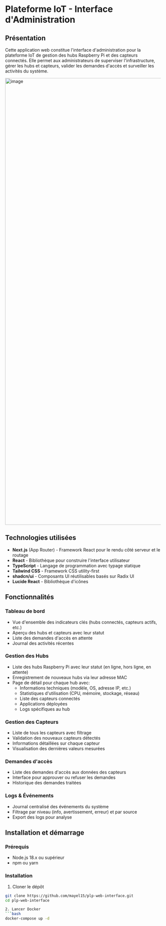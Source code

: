 # Plateforme IoT - Interface d'Administration

## Présentation

Cette application web constitue l'interface d'administration pour la plateforme IoT de gestion des hubs Raspberry Pi et des capteurs connectés. Elle permet aux administrateurs de superviser l'infrastructure, gérer les hubs et capteurs, valider les demandes d'accès et surveiller les activités du système.

<img width="1439" alt="image" src="https://github.com/user-attachments/assets/a07b4086-7503-4bda-a98a-3ee24ad4aca8" />

## Technologies utilisées

- **Next.js** (App Router) - Framework React pour le rendu côté serveur et le routage
- **React** - Bibliothèque pour construire l'interface utilisateur
- **TypeScript** - Langage de programmation avec typage statique
- **Tailwind CSS** - Framework CSS utility-first
- **shadcn/ui** - Composants UI réutilisables basés sur Radix UI
- **Lucide React** - Bibliothèque d'icônes

## Fonctionnalités

### Tableau de bord

- Vue d'ensemble des indicateurs clés (hubs connectés, capteurs actifs, etc.)
- Aperçu des hubs et capteurs avec leur statut
- Liste des demandes d'accès en attente
- Journal des activités récentes

### Gestion des Hubs

- Liste des hubs Raspberry Pi avec leur statut (en ligne, hors ligne, en attente)
- Enregistrement de nouveaux hubs via leur adresse MAC
- Page de détail pour chaque hub avec:
  - Informations techniques (modèle, OS, adresse IP, etc.)
  - Statistiques d'utilisation (CPU, mémoire, stockage, réseau)
  - Liste des capteurs connectés
  - Applications déployées
  - Logs spécifiques au hub

### Gestion des Capteurs

- Liste de tous les capteurs avec filtrage
- Validation des nouveaux capteurs détectés
- Informations détaillées sur chaque capteur
- Visualisation des dernières valeurs mesurées

### Demandes d'accès

- Liste des demandes d'accès aux données des capteurs
- Interface pour approuver ou refuser les demandes
- Historique des demandes traitées

### Logs & Événements

- Journal centralisé des événements du système
- Filtrage par niveau (info, avertissement, erreur) et par source
- Export des logs pour analyse

## Installation et démarrage

### Prérequis

- Node.js 18.x ou supérieur
- npm ou yarn

### Installation

1. Cloner le dépôt

```bash
git clone https://github.com/mayel15/plp-web-interface.git
cd plp-web-interface

2. Lancer Docker 
```bash
docker-compose up -d
